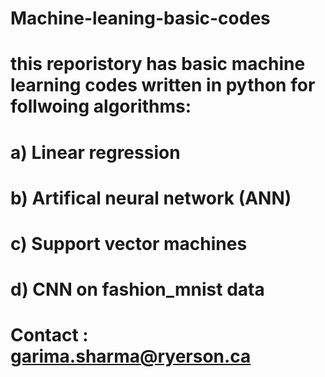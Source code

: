 # Machine-leaning-basic-codes
# this reporistory has basic machine learning codes written in python for follwoing algorithms: 
# a) Linear regression
# b) Artifical neural network (ANN)
# c) Support vector machines
# d) CNN on fashion_mnist data

# Contact : garima.sharma@ryerson.ca
